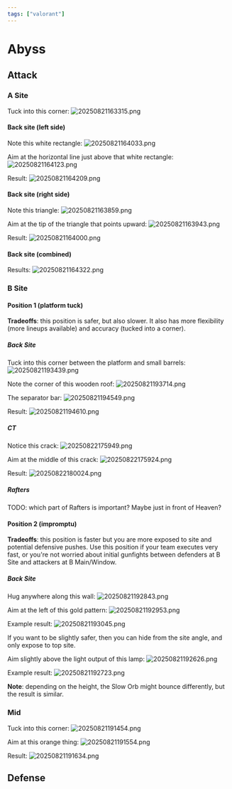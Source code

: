 ```yaml
---
tags: ["valorant"]
---
```


# Abyss

## Attack

### A Site

Tuck into this corner:
![20250821163315.png](/screenshots/20250821163315.png)

#### Back site (left side)

Note this white rectangle:
![20250821164033.png](/screenshots/20250821164033.png)

Aim at the horizontal line just above that white rectangle:
![20250821164123.png](/screenshots/20250821164123.png)

Result:
![20250821164209.png](/screenshots/20250821164209.png)

#### Back site (right side)

Note this triangle:
![20250821163859.png](/screenshots/20250821163859.png)

Aim at the tip of the triangle that points upward:
![20250821163943.png](/screenshots/20250821163943.png)

Result:
![20250821164000.png](/screenshots/20250821164000.png)

#### Back site (combined)

Results:
![20250821164322.png](/screenshots/20250821164322.png)

### B Site

#### Position 1 (platform tuck)

**Tradeoffs**: this position is safer, but also slower. It also has more flexibility (more lineups available) and accuracy (tucked into a corner).

##### Back Site

Tuck into this corner between the platform and small barrels:
![20250821193439.png](/screenshots/20250821193439.png)

Note the corner of this wooden roof:
![20250821193714.png](/screenshots/20250821193714.png)

The separator bar:
![20250821194549.png](/screenshots/20250821194549.png)

Result:
![20250821194610.png](/screenshots/20250821194610.png)

##### CT

Notice this crack:
![20250822175949.png](/screenshots/20250822175949.png)

Aim at the middle of this crack:
![20250822175924.png](/screenshots/20250822175924.png)

Result:
![20250822180024.png](/screenshots/20250822180024.png)

##### Rafters

TODO: which part of Rafters is important? Maybe just in front of Heaven?

#### Position 2 (impromptu)

**Tradeoffs**: this position is faster but you are more exposed to site and potential defensive pushes. Use this position if your team executes very fast, or you're not worried about initial gunfights between defenders at B Site and attackers at B Main/Window.

##### Back Site

Hug anywhere along this wall:
![20250821192843.png](/screenshots/20250821192843.png)

Aim at the left of this gold pattern:
![20250821192953.png](/screenshots/20250821192953.png)

Example result:
![20250821193045.png](/screenshots/20250821193045.png)

If you want to be slightly safer, then you can hide from the site angle, and only expose to top site.

Aim slightly above the light output of this lamp:
![20250821192626.png](/screenshots/20250821192626.png)

Example result:
![20250821192723.png](/screenshots/20250821192723.png)

**Note**: depending on the height, the Slow Orb might bounce differently, but the result is similar.

### Mid

Tuck into this corner:
![20250821191454.png](/screenshots/20250821191454.png)

Aim at this orange thing:
![20250821191554.png](/screenshots/20250821191554.png)

Result:
![20250821191634.png](/screenshots/20250821191634.png)

## Defense

